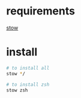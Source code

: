 # requirements

[stow](https://www.gnu.org/software/stow/)

# install

```bash
# to install all
stow */

# to install zsh
stow zsh
```
